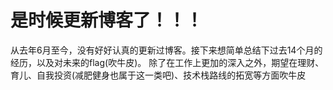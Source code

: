 # 是时候更新博客了！！！

从去年6月至今，没有好好认真的更新过博客。接下来想简单总结下过去14个月的经历，以及对未来的flag(吹牛皮)。
除了在工作上更加的深入之外，期望在理财、育儿、自我投资(减肥健身也属于这一类吧)、技术栈路线的拓宽等方面吹牛皮
